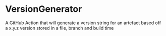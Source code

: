# VersionGenerator
A GitHub Action that will generate a version string for an artefact based off a x.y.z version stored in a file, branch and build time
